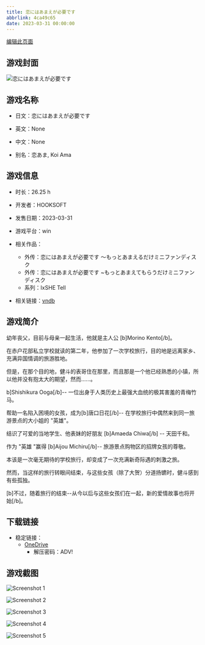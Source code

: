 ```yaml
---
title: 恋にはあまえが必要です
abbrlink: 4ca49c65
date: 2023-03-31 00:00:00
---
```

[编辑此页面](https://github.com/ACG-3/ADV3-source/blob/main/source/_posts/games/%E6%81%8B%E3%81%AB%E3%81%AF%E3%81%82%E3%81%BE%E3%81%88%E3%81%8C%E5%BF%85%E8%A6%81%E3%81%A7%E3%81%99.md)

## 游戏封面

![恋にはあまえが必要です](https://pan.timero.xyz/onedrive/img_lib_001/%E6%81%8B%E3%81%AB%E3%81%AF%E3%81%82%E3%81%BE%E3%81%88%E3%81%8C%E5%BF%85%E8%A6%81%E3%81%A7%E3%81%99_cover.avif)


## 游戏名称

- 日文：恋にはあまえが必要です
- 英文：None
- 中文：None

- 别名：恋あま, Koi Ama


## 游戏信息

- 时长：26.25 h
- 开发者：HOOKSOFT
- 发售日期：2023-03-31
- 游戏平台：win
- 相关作品：
   - 外传：恋にはあまえが必要です ～もっとあまえるだけミニファンディスク
   - 外传：恋にはあまえが必要です ~もっとあまえてもらうだけミニファンディスク
   - 系列：IxSHE Tell

- 相关链接：[vndb](https://vndb.org/v39649)


## 游戏简介

幼年丧父，目前与母亲一起生活，他就是主人公 [b]Morino Kento[/b]。

在赤户花部私立学校就读的第二年，他参加了一次学校旅行，目的地是远离家乡、充满异国情调的旅游胜地。

但是，在那个目的地，健斗的表哥住在那里，而且那是一个他已经熟悉的小镇，所以他并没有抱太大的期望，然而......。

b]Shishikura Ooga[/b]-- 一位出身于人类历史上最强大血统的极其害羞的青梅竹马。

帮助一名陷入困境的女孩，成为[b]唐口日花[/b]-- 在学校旅行中偶然来到同一旅游景点的大小姐的 "英雄"。

结识了可爱的当地学生、他表妹的好朋友 [b]Amaeda Chiwa[/b] -- 天田千和。

作为 "英雄 "赢得 [b]Aijou Michiru[/b]-- 旅游景点购物区的招牌女孩的尊敬。

本该是一次毫无期待的学校旅行，却变成了一次充满新奇际遇的刺激之旅。

然而，当这样的旅行转眼间结束，与这些女孩（除了大贺）分道扬镳时，健斗感到有些孤独。

[b]不过，随着旅行的结束--从今以后与这些女孩们在一起，新的爱情故事也将开始[/b]。




## 下载链接

- 稳定链接：
    - [OneDrive](https://pan.timero.xyz/onedrive/adv_lib_001/%E6%81%8B%E3%81%AB%E3%81%AF%E3%81%82%E3%81%BE%E3%81%88%E3%81%8C%E5%BF%85%E8%A6%81%E3%81%A7%E3%81%99)
        - 解压密码：ADV!



## 游戏截图


![Screenshot 1](https://pan.timero.xyz/onedrive/img_lib_001/%E6%81%8B%E3%81%AB%E3%81%AF%E3%81%82%E3%81%BE%E3%81%88%E3%81%8C%E5%BF%85%E8%A6%81%E3%81%A7%E3%81%99_Screenshot_1.avif)

![Screenshot 2](https://pan.timero.xyz/onedrive/img_lib_001/%E6%81%8B%E3%81%AB%E3%81%AF%E3%81%82%E3%81%BE%E3%81%88%E3%81%8C%E5%BF%85%E8%A6%81%E3%81%A7%E3%81%99_Screenshot_2.avif)

![Screenshot 3](https://pan.timero.xyz/onedrive/img_lib_001/%E6%81%8B%E3%81%AB%E3%81%AF%E3%81%82%E3%81%BE%E3%81%88%E3%81%8C%E5%BF%85%E8%A6%81%E3%81%A7%E3%81%99_Screenshot_3.avif)

![Screenshot 4](https://pan.timero.xyz/onedrive/img_lib_001/%E6%81%8B%E3%81%AB%E3%81%AF%E3%81%82%E3%81%BE%E3%81%88%E3%81%8C%E5%BF%85%E8%A6%81%E3%81%A7%E3%81%99_Screenshot_4.avif)

![Screenshot 5](https://pan.timero.xyz/onedrive/img_lib_001/%E6%81%8B%E3%81%AB%E3%81%AF%E3%81%82%E3%81%BE%E3%81%88%E3%81%8C%E5%BF%85%E8%A6%81%E3%81%A7%E3%81%99_Screenshot_5.avif)

